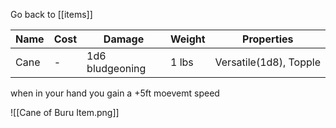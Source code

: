 Go back to [[items]]

| Name | Cost | Damage          | Weight | Properties             |
| ---- | ---- | --------------- | ------ | ---------------------- |
| Cane | -    | 1d6 bludgeoning | 1 lbs  | Versatile(1d8), Topple |
when in your hand you gain a +5ft moevemt speed



![[Cane of Buru Item.png]]